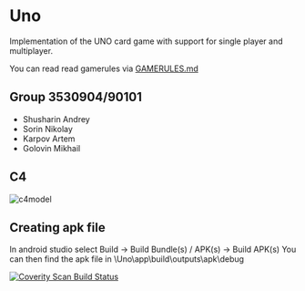 # Uno
Implementation of the UNO card game with support for single player and multiplayer.

You can read read gamerules via [GAMERULES.md](https://github.com/ShusharinAndrey/Uno/blob/Nikolay/GAMERULES.md)

## Group 3530904/90101
* Shusharin Andrey
* Sorin Nikolay
* Karpov Artem 
* Golovin Mikhail

## C4

![c4model](https://user-images.githubusercontent.com/83543428/149623046-8353e61c-bb19-48ea-9c4f-6566900334f0.png)

## Creating apk file

In android studio select Build -> Build Bundle(s) / APK(s) -> Build APK(s)
You can then find the apk file in \Uno\app\build\outputs\apk\debug

<a href="https://scan.coverity.com/projects/shusharinandrey-uno">
  <img alt="Coverity Scan Build Status"
       src="https://scan.coverity.com/projects/27939/badge.svg"/>
</a>
